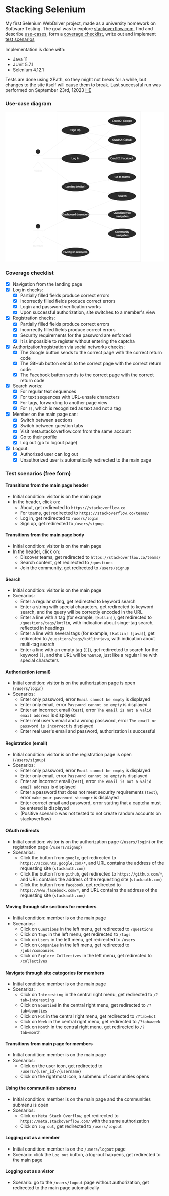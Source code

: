 # Stacking Selenium
My first Selenium WebDriver project, made as a university homework on Software Testing. The goal was to explore [stackoverflow.com](https://stackoverflow.com), find and describe [use-cases](#use-case-diagram), form a [coverage checklist](#coverage-checklist), write out and implement [test scenarios](#test-scenarios-free-form)

Implementation is done with:
- Java 11
- JUnit 5.7.1
- Selenium 4.12.1

Tests are done using XPath, so they might not break for a while, but changes to the site itself will cause them to break. Last successful run was performed on September 23rd, 12023 [HE](https://en.wikipedia.org/wiki/Holocene_calendar)

### Use-case diagram
![](./doc/usecase-diagram.drawio.png)

### Coverage checklist
- [x] Navigation from the landing page
- [x] Log in checks:
  - [x] Partially filled fields produce correct errors
  - [x] Incorrectly filled fields produce correct errors
  - [x] Login and password verification works
  - [x] Upon successful authorization, site switches to a member's view
- [x] Registration checks:
  - [x] Partially filled fields produce correct errors
  - [x] Incorrectly filled fields produce correct errors
  - [x] Security requirements for the password are enforced
  - [x] It is impossible to register without entering the captcha
- [x] Authorization/registration via social networks checks:
  - [x] The Google button sends to the correct page with the correct return code
  - [x] The GitHub button sends to the correct page with the correct return code
  - [x] The Facebook button sends to the correct page with the correct return code
- [x] Search works:
    - [x] For regular text sequences
    - [x] For text sequences with URL-unsafe characters
    - [x] For tags, forwarding to another page view
    - [x] For `[]`, which is recognized as text and not a tag
- [x] Member on the main page can:
  - [x] Switch between sections
  - [x] Switch between question tabs
  - [x] Visit meta.stackoverflow.com from the same account
  - [x] Go to their profile
  - [x] Log out (go to logout page)
- [x] Logout:
  - [x] Authorized user can log out
  - [x] Unauthorized user is automatically redirected to the main page

### Test scenarios (free form)
#### Transitions from the main page header
- Initial condition: visitor is on the main page
- In the header, click on:
  - About, get redirected to `https://stackoverflow.co`
  - For teams, get redirected to `https://stackoverflow.co/teams/`
  - Log in, get redirected to `/users/login`
  - Sign up, get redirected to `/users/signup`

#### Transitions from the main page body
- Initial condition: visitor is on the main page
- In the header, click on:
  - Discover teams, get redirected to `https://stackoverflow.co/teams/`
  - Search content, get redirected to `/questions`
  - Join the community, get redirected to `/users/signup`

#### Search
- Initial condition: visitor is on the main page
- Scenarios:
  - Enter a regular string, get redirected to keyword search
  - Enter a string with special characters, get redirected to keyword search, and the query will be correctly encoded in the URL
  - Enter a line with a tag (for example, `[kotlin]`), get redirected to `/questions/tags/kotlin`, with indication about singe-tag search, reflected in headings
  - Enter a line with several tags (for example, `[kotlin] [java]`), get redirected to `/questions/tags/kotlin+java`, with indication about multi-tag search
  - Enter a line with an empty tag (`[]`), get redirected to search for the keyword `[]`, and the URL will be `%5B%5D`, just like a regular line with special characters

#### Authorization (email)
- Initial condition: visitor is on the authorization page is open (`/users/login`)
- Scenarios:
  - Enter only password, error `Email cannot be empty` is displayed
  - Enter only email, error `Password cannot be empty` is displayed
  - Enter an incorrect email (`test`), error `The email is not a valid email address` is displayed
  - Enter real user's email and a wrong password, error `The email or password is incorrect` is displayed
  - Enter real user's email and password, authorization is successful

#### Registration (email)
- Initial condition: visitor is on the registration page is open (`/users/signup`)
- Scenarios:
  - Enter only password, error `Email cannot be empty` is displayed
  - Enter only email, error `Password cannot be empty` is displayed
  - Enter an incorrect email (`test`), error `The email is not a valid email address` is displayed
  - Enter a password that does not meet security requirements (`test`), error `make your password stronger` is displayed
  - Enter correct email and password, error stating that a captcha must be entered is displayed
  - (Positive scenario was not tested to not create random accounts on stackoverflow)

#### OAuth redirects
- Initial condition: visitor is on the authorization page (`/users/login`) or the registration page (`/users/signup`)
- Scenarios:
  - Click the button from `google`, get redirected to `https://accounts.google.com/*`, and URL contains the address of the requesting site (`stackauth.com`)
  - Click the button from `github`, get redirected to `https://github.com/*`, and URL contains the address of the requesting site (`stackauth.com`)
  - Click the button from `facebook`, get redirected to `https://www.facebook.com/*`, and URL contains the address of the requesting site (`stackauth.com`)

#### Moving through site sections for members
- Initial condition: member is on the main page
- Scenarios:
  - Click on `Questions` in the left menu, get redirected to `/questions`
  - Click on `Tags` in the left menu, get redirected to `/tags`
  - Click on `Users` in the left menu, get redirected to `/users`
  - Click on `Companies` in the left menu, get redirected to `/jobs/companies`
  - Click on `Explore Collectives` in the left menu, get redirected to `/collectives`

#### Navigate through site categories for members
- Initial condition: member is on the main page
- Scenarios:
  - Click on `Interesting` in the central right menu, get redirected to `/?tab=interesting`
  - Click on `Bountied` in the central right menu, get redirected to `/?tab=bounties`
  - Click on `Hot` in the central right menu, get redirected to `/?tab=hot`
  - Click on `Week` in the central right menu, get redirected to `/?tab=week`
  - Click on `Month` in the central right menu, get redirected to `/?tab=month`

#### Transitions from main page for members
- Initial condition: member is on the main page
- Scenarios:
  - Click on the user icon, get redirected to `/users/{user_id}/{username}`
  - Click on the rightmost icon, a submenu of communities opens

#### Using the communities submenu
- Initial condition: member is on the main page and the communities submenu is open
- Scenarios:
  - Click on `Meta Stack Overflow`, get redirected to `https://meta.stackoverflow.com/` with the same authorization
  - Click on `log out`, get redirected to `/users/logout`

#### Logging out as a member
- Initial condition: member is on the `/users/logout` page
- Scenario: click the `Log out` button, a log-out happens, get redirected to the main page

#### Logging out as a vistor
- Scenario: go to the `/users/logout` page without authorization, get redirected to the main page automatically
